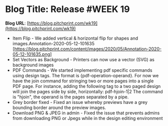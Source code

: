 # **Blog Title**: Release #WEEK 19

**Blog URL**: [https://blog.pitchprint.com/wk19](https://blog.pitchprint.com/wk19)

 * Item Flip - We added vertical & horizontal flip for shapes and images.Annotation-2020-05-12-101635
   [https://blog.pitchprint.com/content/images/2020/05/Annotation-2020-05-12-101635.png]
 * Set Vectors as Background - Printers can now use a vector (SVG) as background images
 * PDF Commands - We started implementing pdf specific commands using design tags. The format is {pdf-operation-operand}. For now we have
   the join command for stringing two or more pages into a single PDF page.
   For instance, adding the following tag to a two paged design will join the pages side by side, horizontally: pdf-hjoin-1|2 The command is
   "hjoin", the operand is the pages separated by a pipe.
 * Grey border fixed - Fixed an issue whereby previews have a grey bounding border around the preview images.
 * Download PNG & JPEG in admin - Fixed the issue that prevents admins from downloading PNG or Jpegs while in the design editing environment

